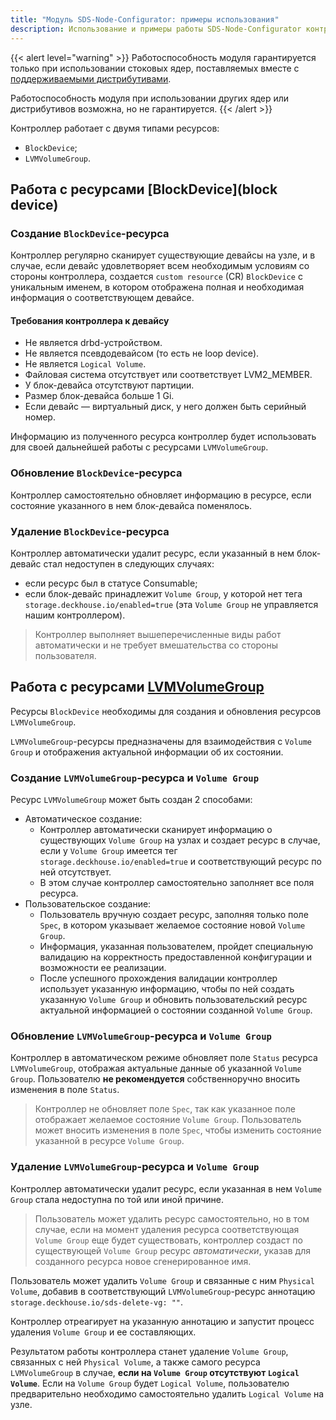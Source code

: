 ```yaml
---
title: "Модуль SDS-Node-Configurator: примеры использования"
description: Использование и примеры работы SDS-Node-Configurator контроллера.
---
```


{{< alert level="warning" >}}
Работоспособность модуля гарантируется только при использовании стоковых ядер, поставляемых вместе с [поддерживаемыми дистрибутивами](https://deckhouse.ru/documentation/v1/supported_versions.html#linux).

Работоспособность модуля при использовании других ядер или дистрибутивов возможна, но не гарантируется.
{{< /alert >}}

Контроллер работает с двумя типами ресурсов:
* `BlockDevice`;
* `LVMVolumeGroup`.

## Работа с ресурсами [BlockDevice](block device)

### Создание `BlockDevice`-ресурса

Контроллер регулярно сканирует существующие девайсы на узле, и в случае, если девайс удовлетворяет всем необходимым
условиям со стороны контроллера, создается `custom resource` (CR) `BlockDevice` с уникальным именем, в котором отображена
полная и необходимая информация о соответствующем девайсе.

#### Требования контроллера к девайсу

* Не является drbd-устройством.
* Не является псевдодевайсом (то есть не loop device).
* Не является `Logical Volume`.
* Файловая система отсутствует или соответствует LVM2_MEMBER.
* У блок-девайса отсутствуют партиции.
* Размер блок-девайса больше 1 Gi.
* Если девайс — виртуальный диск, у него должен быть серийный номер.

Информацию из полученного ресурса контроллер будет использовать для своей дальнейшей работы с ресурсами `LVMVolumeGroup`.

### Обновление `BlockDevice`-ресурса

Контроллер самостоятельно обновляет информацию в ресурсе, если состояние указанного в нем блок-девайса поменялось.

### Удаление `BlockDevice`-ресурса

Контроллер автоматически удалит ресурс, если указанный в нем блок-девайс стал недоступен в следующих случаях:
* если ресурс был в статусе Consumable;
* если блок-девайс принадлежит `Volume Group`, у которой нет тега `storage.deckhouse.io/enabled=true` (эта `Volume Group` не управляется нашим контроллером).

> Контроллер выполняет вышеперечисленные виды работ автоматически и не требует вмешательства со стороны пользователя.

## Работа с ресурсами [LVMVolumeGroup](lvmVolumeGroup)

Ресурсы `BlockDevice` необходимы для создания и обновления ресурсов `LVMVolumeGroup`.

`LVMVolumeGroup`-ресурсы предназначены для взаимодействия с `Volume Group` и отображения актуальной информации об их состоянии.

### Создание `LVMVolumeGroup`-ресурса и `Volume Group`

Ресурс `LVMVolumeGroup` может быть создан 2 способами:
* Автоматическое создание:
  * Контроллер автоматически сканирует информацию о существующих `Volume Group` на узлах и создает ресурс в случае,
  если у `Volume Group` имеется тег `storage.deckhouse.io/enabled=true` и соответствующий ресурс по ней отсутствует.
  * В этом случае контроллер самостоятельно заполняет все поля ресурса.
* Пользовательское создание:
  * Пользователь вручную создает ресурс, заполняя только поле `Spec`, в котором указывает желаемое состояние новой `Volume Group`.
  * Информация, указанная пользователем, пройдет специальную валидацию на корректность предоставленной конфигурации и возможности ее реализации.
  * После успешного прохождения валидации контроллер использует указанную информацию, чтобы по ней создать указанную `Volume Group` и обновить пользовательский ресурс актуальной информацией о состоянии созданной `Volume Group`.

### Обновление `LVMVolumeGroup`-ресурса и `Volume Group`

Контроллер в автоматическом режиме обновляет поле `Status` ресурса `LVMVolumeGroup`, отображая актуальные данные об указанной `Volume Group`.
Пользователю **не рекомендуется** собственноручно вносить изменения в поле `Status`.

> Контроллер не обновляет поле `Spec`, так как указанное поле отображает желаемое состояние `Volume Group`. Пользователь может вносить изменения в поле `Spec`, чтобы изменить состояние указанной в ресурсе `Volume Group`.

### Удаление `LVMVolumeGroup`-ресурса и `Volume Group`

Контроллер автоматически удалит ресурс, если указанная в нем `Volume Group` стала недоступна по той или иной причине.

> Пользователь может удалить ресурс самостоятельно, но в том случае, если на момент удаления ресурса соответствующая `Volume Group`
> еще будет существовать, контроллер создаст по существующей `Volume Group` ресурс *автоматически*, указав для созданного
> ресурса новое сгенерированное имя.

Пользователь может удалить `Volume Group` и связанные с ним `Physical Volume`, добавив в соответствующий `LVMVolumeGroup`-ресурс аннотацию `storage.deckhouse.io/sds-delete-vg: ""`.

Контроллер отреагирует на указанную аннотацию и запустит процесс удаления `Volume Group` и ее составляющих.

Результатом работы контроллера станет удаление `Volume Group`, связанных с ней `Physical Volume`, а также самого ресурса `LVMVolumeGroup` в случае, **если на `Volume Group` отсутствуют `Logical Volume`**. Если на `Volume Group` будет `Logical Volume`, пользователю предварительно необходимо самостоятельно удалить `Logical Volume` на узле.
